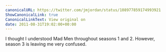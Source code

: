 ```yaml
---
canonicalURL: https://twitter.com/jmjordan/status/108977859174993921
ShowCanonicalLink: true
CanonicalLinkText: View original on
date: 2011-08-31T19:02:00+00:00
---
```

I thought I understood Mad Men throughout seasons 1 and 2. However, season 3 is leaving me very confused.
